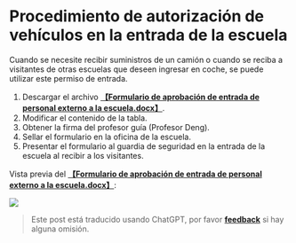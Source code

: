 # Procedimiento de autorización de vehículos en la entrada de la escuela

Cuando se necesite recibir suministros de un camión o cuando se reciba a visitantes de otras escuelas que deseen ingresar en coche, se puede utilizar este permiso de entrada.

1. Descargar el archivo [**【Formulario de aprobación de entrada de personal externo a la escuela.docx】**](https://github.com/linyuxuanlin/File-host/blob/main/docs/校外人员进校审批表.docx).
2. Modificar el contenido de la tabla.
3. Obtener la firma del profesor guía (Profesor Deng).
4. Sellar el formulario en la oficina de la escuela.
5. Presentar el formulario al guardia de seguridad en la entrada de la escuela al recibir a los visitantes.

Vista previa del [**【Formulario de aprobación de entrada de personal externo a la escuela.docx】**](https://github.com/linyuxuanlin/File-host/blob/main/docs/校外人员进校审批表.docx):

![](https://wiki-media-1253965369.cos.ap-guangzhou.myqcloud.com/img/20210504212412.png)

> Este post está traducido usando ChatGPT, por favor [**feedback**](https://github.com/linyuxuanlin/Wiki_MkDocs/issues/new) si hay alguna omisión.
